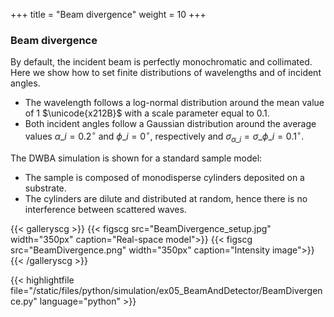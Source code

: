 +++
title = "Beam divergence"
weight = 10
+++

### Beam divergence

By default, the incident beam is perfectly monochromatic and collimated.
Here we show how to set finite distributions of wavelengths and of incident angles.

* The wavelength follows a log-normal distribution around the mean value of $1$ $\unicode{x212B}$ with a scale parameter equal to $0.1$.
* Both incident angles follow a Gaussian distribution around the average values $\alpha\_i = 0.2 ^{\circ}$ and $\phi\_i = 0^{\circ}$, respectively and $\sigma_{\alpha\_i} = \sigma\_{\phi\_i} = 0.1^{\circ}$.

The DWBA simulation is shown for a standard sample model:

* The sample is composed of monodisperse cylinders deposited on a substrate.
* The cylinders are dilute and distributed at random,
  hence there is no interference between scattered waves.

{{< galleryscg >}}
{{< figscg src="BeamDivergence_setup.jpg" width="350px" caption="Real-space model">}}
{{< figscg src="BeamDivergence.png" width="350px" caption="Intensity image">}}
{{< /galleryscg >}}

{{< highlightfile file="/static/files/python/simulation/ex05_BeamAndDetector/BeamDivergence.py" language="python" >}}
